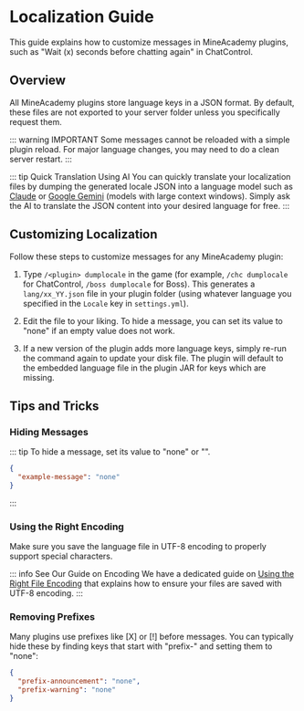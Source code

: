 # Localization Guide

This guide explains how to customize messages in MineAcademy plugins, such as "Wait (x) seconds before chatting again" in ChatControl.

## Overview

All MineAcademy plugins store language keys in a JSON format. By default, these files are not exported to your server folder unless you specifically request them.

::: warning IMPORTANT
Some messages cannot be reloaded with a simple plugin reload. For major language changes, you may need to do a clean server restart.
:::


::: tip Quick Translation Using AI
You can quickly translate your localization files by dumping the generated locale JSON into a language model such as [Claude](https://claude.ai/) or [Google Gemini](https://deepmind.google/gemini/) (models with large context windows). Simply ask the AI to translate the JSON content into your desired language for free.
:::



## Customizing Localization

Follow these steps to customize messages for any MineAcademy plugin:

1. Type `/<plugin> dumplocale` in the game (for example, `/chc dumplocale` for ChatControl, `/boss dumplocale` for Boss). 
   This generates a `lang/xx_YY.json` file in your plugin folder (using whatever language you specified in the `Locale` key in `settings.yml`).

2. Edit the file to your liking. To hide a message, you can set its value to "none" if an empty value does not work.

3. If a new version of the plugin adds more language keys, simply re-run the command again to update your disk file. The plugin will default to the embedded language file in the plugin JAR for keys which are missing.

## Tips and Tricks

### Hiding Messages

::: tip
To hide a message, set its value to "none" or "".
```json
{
  "example-message": "none"
}
```
:::

### Using the Right Encoding

Make sure you save the language file in UTF-8 encoding to properly support special characters.

::: info See Our Guide on Encoding
We have a dedicated guide on [Using the Right File Encoding](use-right-encoding.md) that explains how to ensure your files are saved with UTF-8 encoding.
:::

### Removing Prefixes

Many plugins use prefixes like [X] or [!] before messages. You can typically hide these by finding keys that start with "prefix-" and setting them to "none":

```json
{
  "prefix-announcement": "none",
  "prefix-warning": "none"
}
```